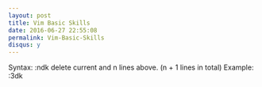 ```yaml
---
layout: post
title: Vim Basic Skills
date: 2016-06-27 22:55:08
permalink: Vim-Basic-Skills
disqus: y
---
```


Syntax:
:ndk
delete current and n lines above. (n + 1 lines in total)
Example: 
:3dk

